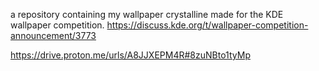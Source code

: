 a repository containing my wallpaper crystalline made for the KDE wallpaper competition.
https://discuss.kde.org/t/wallpaper-competition-announcement/3773

https://drive.proton.me/urls/A8JJXEPM4R#8zuNBto1tyMp
